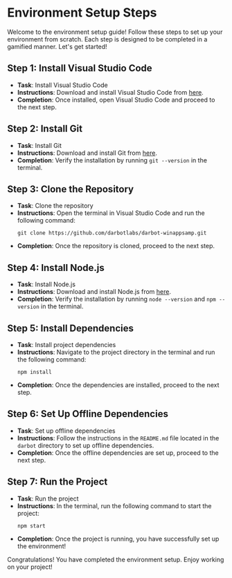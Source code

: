 # Environment Setup Steps

Welcome to the environment setup guide! Follow these steps to set up your environment from scratch. Each step is designed to be completed in a gamified manner. Let's get started!

## Step 1: Install Visual Studio Code
- **Task**: Install Visual Studio Code
- **Instructions**: Download and install Visual Studio Code from [here](https://code.visualstudio.com/).
- **Completion**: Once installed, open Visual Studio Code and proceed to the next step.

## Step 2: Install Git
- **Task**: Install Git
- **Instructions**: Download and install Git from [here](https://git-scm.com/).
- **Completion**: Verify the installation by running `git --version` in the terminal.

## Step 3: Clone the Repository
- **Task**: Clone the repository
- **Instructions**: Open the terminal in Visual Studio Code and run the following command:
  ```
  git clone https://github.com/darbotlabs/darbot-winappsamp.git
  ```
- **Completion**: Once the repository is cloned, proceed to the next step.

## Step 4: Install Node.js
- **Task**: Install Node.js
- **Instructions**: Download and install Node.js from [here](https://nodejs.org/).
- **Completion**: Verify the installation by running `node --version` and `npm --version` in the terminal.

## Step 5: Install Dependencies
- **Task**: Install project dependencies
- **Instructions**: Navigate to the project directory in the terminal and run the following command:
  ```
  npm install
  ```
- **Completion**: Once the dependencies are installed, proceed to the next step.

## Step 6: Set Up Offline Dependencies
- **Task**: Set up offline dependencies
- **Instructions**: Follow the instructions in the `README.md` file located in the `darbot` directory to set up offline dependencies.
- **Completion**: Once the offline dependencies are set up, proceed to the next step.

## Step 7: Run the Project
- **Task**: Run the project
- **Instructions**: In the terminal, run the following command to start the project:
  ```
  npm start
  ```
- **Completion**: Once the project is running, you have successfully set up the environment!

Congratulations! You have completed the environment setup. Enjoy working on your project!
